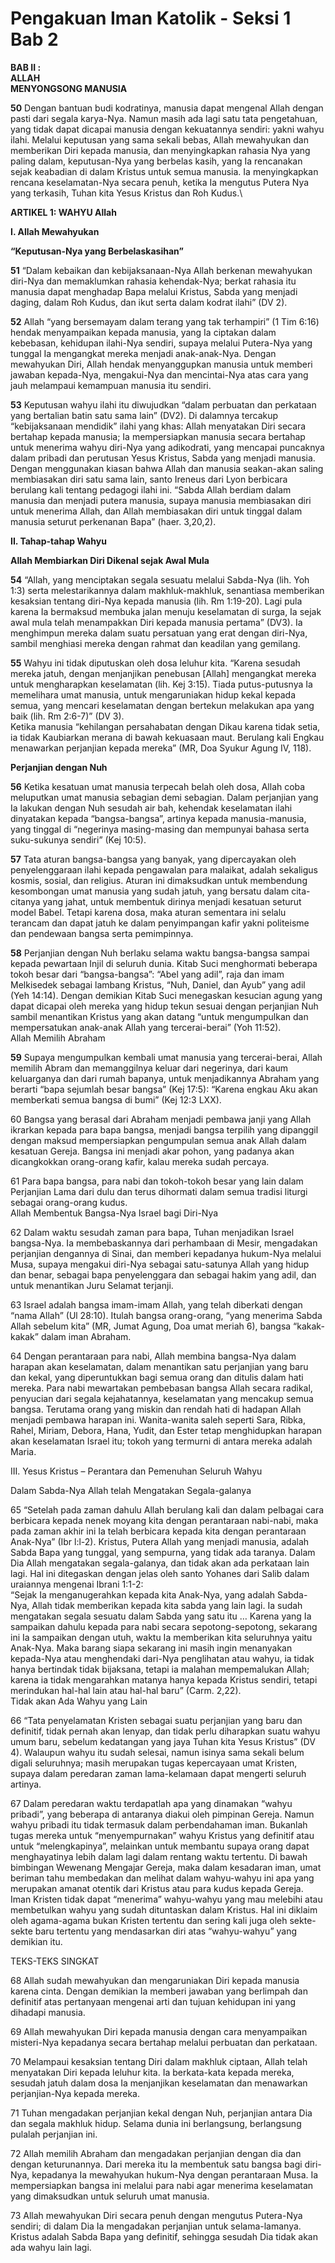 # Pengakuan Iman Katolik - Seksi 1 Bab 2

**BAB II :**\
**ALLAH**\
**MENYONGSONG MANUSIA**

**50** Dengan bantuan budi kodratinya, manusia dapat mengenal Allah dengan pasti dari segala karya-Nya. Namun masih ada lagi satu tata pengetahuan, yang tidak dapat dicapai manusia dengan kekuatannya sendiri: yakni wahyu ilahi. Melalui keputusan yang sama sekali bebas, Allah mewahyukan dan memberikan Diri kepada manusia, dan menyingkapkan rahasia Nya yang paling dalam, keputusan-Nya yang berbelas kasih, yang Ia rencanakan sejak keabadian di dalam Kristus untuk semua manusia. Ia menyingkapkan rencana keselamatan-Nya secara penuh, ketika Ia mengutus Putera Nya yang terkasih, Tuhan kita Yesus Kristus dan Roh Kudus.\

**ARTIKEL 1: WAHYU Allah**

**I. Allah Mewahyukan**

**“Keputusan-Nya yang Berbelaskasihan”**

**51** “Dalam kebaikan dan kebijaksanaan-Nya Allah berkenan mewahyukan diri-Nya dan memaklumkan rahasia kehendak-Nya; berkat rahasia itu manusia dapat menghadap Bapa melalui Kristus, Sabda yang menjadi daging, dalam Roh Kudus, dan ikut serta dalam kodrat ilahi” (DV 2).

**52** Allah “yang bersemayam dalam terang yang tak terhampiri” (1 Tim 6:16) hendak menyampaikan kepada manusia, yang Ia ciptakan dalam kebebasan, kehidupan ilahi-Nya sendiri, supaya melalui Putera-Nya yang tunggal Ia mengangkat mereka menjadi anak-anak-Nya. Dengan mewahyukan Diri, Allah hendak menyanggupkan manusia untuk memberi jawaban kepada-Nya, mengakui-Nya dan mencintai-Nya atas cara yang jauh melampaui kemampuan manusia itu sendiri.

**53** Keputusan wahyu ilahi itu diwujudkan “dalam perbuatan dan perkataan yang bertalian batin satu sama lain” (DV2). Di dalamnya tercakup “kebijaksanaan mendidik” ilahi yang khas: Allah menyatakan Diri secara bertahap kepada manusia; Ia mempersiapkan manusia secara bertahap untuk menerima wahyu diri-Nya yang adikodrati, yang mencapai puncaknya dalam pribadi dan perutusan Yesus Kristus, Sabda yang menjadi manusia.\
Dengan menggunakan kiasan bahwa Allah dan manusia seakan-akan saling membiasakan diri satu sama lain, santo Ireneus dari Lyon berbicara berulang kali tentang pedagogi ilahi ini. “Sabda Allah berdiam dalam manusia dan menjadi putera manusia, supaya manusia membiasakan diri untuk menerima Allah, dan Allah membiasakan diri untuk tinggal dalam manusia seturut perkenanan Bapa” (haer. 3,20,2).

**II. Tahap-tahap Wahyu**

**Allah Membiarkan Diri Dikenal sejak Awal Mula**

**54** “Allah, yang menciptakan segala sesuatu melalui Sabda-Nya (lih. Yoh 1:3) serta melestarikannya dalam makhluk-makhluk, senantiasa memberikan kesaksian tentang diri-Nya kepada manusia (lih. Rm 1:19-20). Lagi pula karena Ia bermaksud membuka jalan menuju keselamatan di surga, Ia sejak awal mula telah menampakkan Diri kepada manusia pertama” (DV3). Ia menghimpun mereka dalam suatu persatuan yang erat dengan diri-Nya, sambil menghiasi mereka dengan rahmat dan keadilan yang gemilang.

**55** Wahyu ini tidak diputuskan oleh dosa leluhur kita. “Karena sesudah mereka jatuh, dengan menjanjikan penebusan \[Allah] mengangkat mereka untuk mengharapkan keselamatan (lih. Kej 3:15). Tiada putus-putusnya Ia memelihara umat manusia, untuk mengaruniakan hidup kekal kepada semua, yang mencari keselamatan dengan bertekun melakukan apa yang baik (lih. Rm 2:6-7)” (DV 3).\
Ketika manusia “kehilangan persahabatan dengan Dikau karena tidak setia, ia tidak Kaubiarkan merana di bawah kekuasaan maut. Berulang kali Engkau menawarkan perjanjian kepada mereka” (MR, Doa Syukur Agung IV, 118).

**Perjanjian dengan Nuh**

**56** Ketika kesatuan umat manusia terpecah belah oleh dosa, Allah coba meluputkan umat manusia sebagian demi sebagian. Dalam perjanjian yang Ia lakukan dengan Nuh sesudah air bah, kehendak keselamatan ilahi dinyatakan kepada “bangsa-bangsa”, artinya kepada manusia-manusia, yang tinggal di “negerinya masing-masing dan mempunyai bahasa serta suku-sukunya sendiri” (Kej 10:5).

**57** Tata aturan bangsa-bangsa yang banyak, yang dipercayakan oleh penyelenggaraan ilahi kepada pengawalan para malaikat, adalah sekaligus kosmis, sosial, dan religius. Aturan ini dimaksudkan untuk membendung kesombongan umat manusia yang sudah jatuh, yang bersatu dalam cita-citanya yang jahat, untuk membentuk dirinya menjadi kesatuan seturut model Babel. Tetapi karena dosa, maka aturan sementara ini selalu terancam dan dapat jatuh ke dalam penyimpangan kafir yakni politeisme dan pendewaan bangsa serta pemimpinnya.

**58** Perjanjian dengan Nuh berlaku selama waktu bangsa-bangsa sampai kepada pewartaan Injil di seluruh dunia. Kitab Suci menghormati beberapa tokoh besar dari “bangsa-bangsa”: “Abel yang adil”, raja dan imam Melkisedek sebagai lambang Kristus, “Nuh, Daniel, dan Ayub” yang adil (Yeh 14:14). Dengan demikian Kitab Suci menegaskan kesucian agung yang dapat dicapai oleh mereka yang hidup tekun sesuai dengan perjanjian Nuh sambil menantikan Kristus yang akan datang “untuk mengumpulkan dan mempersatukan anak-anak Allah yang tercerai-berai” (Yoh 11:52).\
Allah Memilih Abraham

**59** Supaya mengumpulkan kembali umat manusia yang tercerai-berai, Allah memilih Abram dan memanggilnya keluar dari negerinya, dari kaum keluarganya dan dari rumah bapanya, untuk menjadikannya Abraham yang berarti “bapa sejumlah besar bangsa” (Kej 17:5): “Karena engkau Aku akan memberkati semua bangsa di bumi” (Kej 12:3 LXX).

60 Bangsa yang berasal dari Abraham menjadi pembawa janji yang Allah ikrarkan kepada para bapa bangsa, menjadi bangsa terpilih yang dipanggil dengan maksud mempersiapkan pengumpulan semua anak Allah dalam kesatuan Gereja. Bangsa ini menjadi akar pohon, yang padanya akan dicangkokkan orang-orang kafir, kalau mereka sudah percaya.

61 Para bapa bangsa, para nabi dan tokoh-tokoh besar yang lain dalam Perjanjian Lama dari dulu dan terus dihormati dalam semua tradisi liturgi sebagai orang-orang kudus.\
Allah Membentuk Bangsa-Nya Israel bagi Diri-Nya

62 Dalam waktu sesudah zaman para bapa, Tuhan menjadikan Israel bangsa-Nya. Ia membebaskannya dari perhambaan di Mesir, mengadakan perjanjian dengannya di Sinai, dan memberi kepadanya hukum-Nya melalui Musa, supaya mengakui diri-Nya sebagai satu-satunya Allah yang hidup dan benar, sebagai bapa penyelenggara dan sebagai hakim yang adil, dan untuk menantikan Juru Selamat terjanji.

63 Israel adalah bangsa imam-imam Allah, yang telah diberkati dengan “nama Allah” (Ul 28:10). Itulah bangsa orang-orang, “yang menerima Sabda Allah sebelum kita” (MR, Jumat Agung, Doa umat meriah 6), bangsa “kakak-kakak” dalam iman Abraham.

64 Dengan perantaraan para nabi, Allah membina bangsa-Nya dalam harapan akan keselamatan, dalam menantikan satu perjanjian yang baru dan kekal, yang diperuntukkan bagi semua orang dan ditulis dalam hati mereka. Para nabi mewartakan pembebasan bangsa Allah secara radikal, penyucian dari segala kejahatannya, keselamatan yang mencakup semua bangsa. Terutama orang yang miskin dan rendah hati di hadapan Allah menjadi pembawa harapan ini. Wanita-wanita saleh seperti Sara, Ribka, Rahel, Miriam, Debora, Hana, Yudit, dan Ester tetap menghidupkan harapan akan keselamatan Israel itu; tokoh yang termurni di antara mereka adalah Maria.

III. Yesus Kristus – Perantara dan Pemenuhan Seluruh Wahyu

Dalam Sabda-Nya Allah telah Mengatakan Segala-galanya

65 “Setelah pada zaman dahulu Allah berulang kali dan dalam pelbagai cara berbicara kepada nenek moyang kita dengan perantaraan nabi-nabi, maka pada zaman akhir ini Ia telah berbicara kepada kita dengan perantaraan Anak-Nya” (Ibr l:l-2). Kristus, Putera Allah yang menjadi manusia, adalah Sabda Bapa yang tunggal, yang sempurna, yang tidak ada taranya. Dalam Dia Allah mengatakan segala-galanya, dan tidak akan ada perkataan lain lagi. Hal ini ditegaskan dengan jelas oleh santo Yohanes dari Salib dalam uraiannya mengenai Ibrani 1:1-2:\
“Sejak Ia menganugerahkan kepada kita Anak-Nya, yang adalah Sabda-Nya, Allah tidak memberikan kepada kita sabda yang lain lagi. Ia sudah mengatakan segala sesuatu dalam Sabda yang satu itu … Karena yang Ia sampaikan dahulu kepada para nabi secara sepotong-sepotong, sekarang ini Ia sampaikan dengan utuh, waktu Ia memberikan kita seluruhnya yaitu Anak-Nya. Maka barang siapa sekarang ini masih ingin menanyakan kepada-Nya atau menghendaki dari-Nya penglihatan atau wahyu, ia tidak hanya bertindak tidak bijaksana, tetapi ia malahan mempemalukan Allah; karena ia tidak mengarahkan matanya hanya kepada Kristus sendiri, tetapi merindukan hal-hal lain atau hal-hal baru” (Carm. 2,22).\
Tidak akan Ada Wahyu yang Lain

66 “Tata penyelamatan Kristen sebagai suatu perjanjian yang baru dan definitif, tidak pernah akan lenyap, dan tidak perlu diharapkan suatu wahyu umum baru, sebelum kedatangan yang jaya Tuhan kita Yesus Kristus” (DV 4). Walaupun wahyu itu sudah selesai, namun isinya sama sekali belum digali seluruhnya; masih merupakan tugas kepercayaan umat Kristen, supaya dalam peredaran zaman lama-kelamaan dapat mengerti seluruh artinya.

67 Dalam peredaran waktu terdapatlah apa yang dinamakan “wahyu pribadi”, yang beberapa di antaranya diakui oleh pimpinan Gereja. Namun wahyu pribadi itu tidak termasuk dalam perbendahaman iman. Bukanlah tugas mereka untuk “menyempurnakan” wahyu Kristus yang definitif atau untuk “melengkapinya”, melainkan untuk membantu supaya orang dapat menghayatinya lebih dalam lagi dalam rentang waktu tertentu. Di bawah bimbingan Wewenang Mengajar Gereja, maka dalam kesadaran iman, umat beriman tahu membedakan dan melihat dalam wahyu-wahyu ini apa yang merupakan amanat otentik dari Kristus atau para kudus kepada Gereja.\
Iman Kristen tidak dapat “menerima” wahyu-wahyu yang mau melebihi atau membetulkan wahyu yang sudah dituntaskan dalam Kristus. Hal ini diklaim oleh agama-agama bukan Kristen tertentu dan sering kali juga oleh sekte-sekte baru tertentu yang mendasarkan diri atas “wahyu-wahyu” yang demikian itu.

TEKS-TEKS SINGKAT

68 Allah sudah mewahyukan dan mengaruniakan Diri kepada manusia karena cinta. Dengan demikian Ia memberi jawaban yang berlimpah dan definitif atas pertanyaan mengenai arti dan tujuan kehidupan ini yang dihadapi manusia.

69 Allah mewahyukan Diri kepada manusia dengan cara menyampaikan misteri-Nya kepadanya secara bertahap melalui perbuatan dan perkataan.

70 Melampaui kesaksian tentang Diri dalam makhluk ciptaan, Allah telah menyatakan Diri kepada leluhur kita. Ia berkata-kata kepada mereka, sesudah jatuh dalam dosa Ia menjanjikan keselamatan dan menawarkan perjanjian-Nya kepada mereka.

71 Tuhan mengadakan perjanjian kekal dengan Nuh, perjanjian antara Dia dan segala makhluk hidup. Selama dunia ini berlangsung, berlangsung pulalah perjanjian ini.

72 Allah memilih Abraham dan mengadakan perjanjian dengan dia dan dengan keturunannya. Dari mereka itu Ia membentuk satu bangsa bagi diri-Nya, kepadanya Ia mewahyukan hukum-Nya dengan perantaraan Musa. Ia mempersiapkan bangsa ini melalui para nabi agar menerima keselamatan yang dimaksudkan untuk seluruh umat manusia.

73 Allah mewahyukan Diri secara penuh dengan mengutus Putera-Nya sendiri; di dalam Dia Ia mengadakan perjanjian untuk selama-lamanya. Kristus adalah Sabda Bapa yang definitif, sehingga sesudah Dia tidak akan ada wahyu lain lagi.
